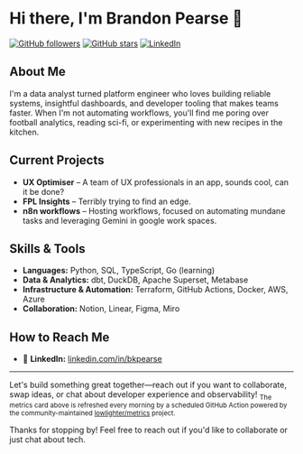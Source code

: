 # Hi there, I'm Brandon Pearse 👋

[![GitHub followers](https://img.shields.io/github/followers/bkpearse?style=social)](https://github.com/bkpearse?tab=followers)
[![GitHub stars](https://img.shields.io/github/stars/bkpearse?affiliations=OWNER&style=social)](https://github.com/bkpearse)
[![LinkedIn](https://img.shields.io/badge/LinkedIn-Connect-blue?logo=linkedin)](https://www.linkedin.com/in/bkpearse/)

## About Me
I'm a data analyst turned platform engineer who loves building reliable systems, insightful dashboards, and developer tooling that makes teams faster. When I'm not automating workflows, you'll find me poring over football analytics, reading sci-fi, or experimenting with new recipes in the kitchen.

## Current Projects
- **UX Optimiser** – A team of UX professionals in an app, sounds cool, can it be done?
- **FPL Insights** – Terribly trying to find an edge.
- **n8n workflows** – Hosting workflows, focused on automating mundane tasks and leveraging Gemini in google work spaces.

## Skills & Tools
- **Languages:** Python, SQL, TypeScript, Go (learning)
- **Data & Analytics:** dbt, DuckDB, Apache Superset, Metabase
- **Infrastructure & Automation:** Terraform, GitHub Actions, Docker, AWS, Azure
- **Collaboration:** Notion, Linear, Figma, Miro


## How to Reach Me

- 💬 **LinkedIn:** [linkedin.com/in/bkpearse](https://www.linkedin.com/in/bkpearse/)


---

Let's build something great together—reach out if you want to collaborate, swap ideas, or chat about developer experience and observability!
<sub>The metrics card above is refreshed every morning by a scheduled GitHub Action powered by the community-maintained <a href="https://github.com/lowlighter/metrics">lowlighter/metrics</a> project.</sub>

Thanks for stopping by! Feel free to reach out if you'd like to collaborate or just chat about tech.
